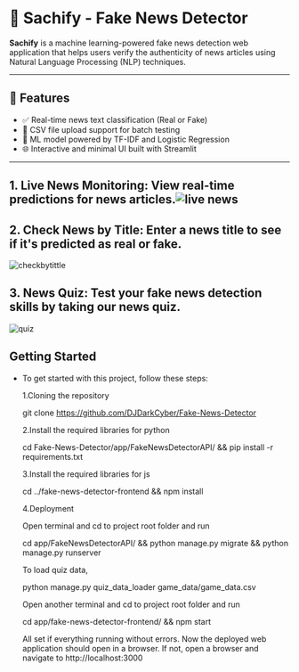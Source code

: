 # 📰 Sachify - Fake News Detector

**Sachify** is a machine learning-powered fake news detection web application that helps users verify the authenticity of news articles using Natural Language Processing (NLP) techniques.

---

## 🚀 Features

- ✅ Real-time news text classification (Real or Fake)
- 📄 CSV file upload support for batch testing
- 🧠 ML model powered by TF-IDF and Logistic Regression
- 🌐 Interactive and minimal UI built with Streamlit

---


## 1. Live News Monitoring: View real-time predictions for news articles.![live news](https://github.com/user-attachments/assets/ea0c8701-a4da-4686-9072-442744ca0ef5)
## 2. Check News by Title: Enter a news title to see if it's predicted as real or fake.
![checkbytittle](https://github.com/user-attachments/assets/eef8bca3-7046-44a3-92bb-72d7753669d0)
## 3. News Quiz: Test your fake news detection skills by taking our news quiz.
![quiz](https://github.com/user-attachments/assets/fe8c6ad9-72df-4e9d-bc47-980dd63a84e3)


## Getting Started
- To get started with this project, follow these steps:

  1.Cloning the repository
  
  git clone https://github.com/DJDarkCyber/Fake-News-Detector

  2.Install the required libraries for python

  cd Fake-News-Detector/app/FakeNewsDetectorAPI/ && pip install -r requirements.txt

  3.Install the required libraries for js

  cd ../fake-news-detector-frontend && npm install

  4.Deployment

  Open terminal and cd to project root folder and run

  cd app/FakeNewsDetectorAPI/ && python manage.py migrate && python manage.py runserver

  To load quiz data,

  python manage.py quiz_data_loader game_data/game_data.csv

  Open another terminal and cd to project root folder and run

  cd app/fake-news-detector-frontend/ && npm start

  All set if everything running without errors. Now the deployed web application should open in a browser. If not, open a browser and navigate to http://localhost:3000

